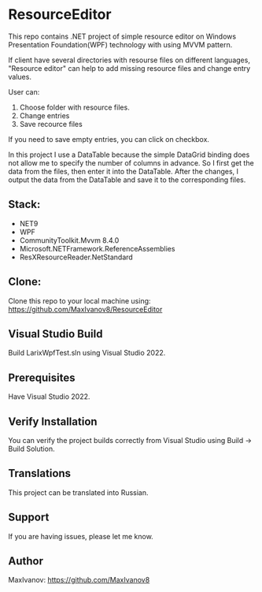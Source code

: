 # ResourceEditor
This repo contains .NET project of simple resource editor on Windows Presentation Foundation(WPF) technology with using MVVM pattern. 

If client have several directories with resourse files on different languages, "Resource editor" can help to add missing resource files and change entry values.

User can:
1. Choose folder with resource files.
2. Change entries
3. Save recource files

If you need to save empty entries, you can click on checkbox.

In this project I use a DataTable because the simple DataGrid binding does not allow me to specify the number of columns in advance. So I first get the data from the files, then enter it into the DataTable. After the changes, I output the data from the DataTable and save it to the corresponding files.

## Stack:
- NET9
- WPF
- CommunityToolkit.Mvvm 8.4.0
- Microsoft.NETFramework.ReferenceAssemblies
- ResXResourceReader.NetStandard

## Clone:

Clone this repo to your local machine using: https://github.com/MaxIvanov8/ResourceEditor

## Visual Studio Build

Build LarixWpfTest.sln using Visual Studio 2022.

## Prerequisites
Have Visual Studio 2022.

## Verify Installation
You can verify the project builds correctly from Visual Studio using Build -> Build Solution.

## Translations
This project can be translated into Russian.

## Support
If you are having issues, please let me know.

## Author

MaxIvanov: https://github.com/MaxIvanov8
